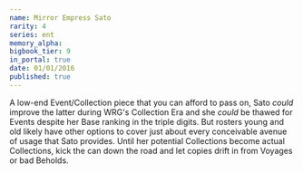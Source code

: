 ```yaml
---
name: Mirror Empress Sato
rarity: 4
series: ent
memory_alpha:
bigbook_tier: 9
in_portal: true
date: 01/01/2016
published: true
---
```


A low-end Event/Collection piece that you can afford to pass on, Sato *could* improve the latter during WRG's Collection Era and she *could* be thawed for Events despite her Base ranking in the triple digits. But rosters young and old likely have other options to cover just about every conceivable avenue of usage that Sato provides. Until her potential Collections become actual Collections, kick the can down the road and let copies drift in from Voyages or bad Beholds.
